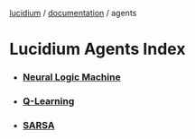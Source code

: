 [lucidium](https://github.com/theokoles7/lucidium) / [documentation](https://github.com/theokoles7/lucidium/blob/main/documentation/README.md) / agents

# Lucidium Agents Index

* ### [Neural Logic Machine](./nlm/README.md)
* ### [Q-Learning](./q_learning/README.md)
* ### [SARSA](./sarsa/README.md)